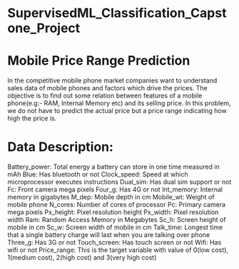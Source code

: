 # SupervisedML_Classification_Capstone_Project
# Mobile Price Range Prediction

In the competitive mobile phone market companies want to understand sales data of mobile phones and factors which drive the prices.
The objective is to find out some relation between features of a mobile phone(e.g:- RAM, Internal Memory etc) and its selling price. In this problem, we do not have to predict the actual price but a price range indicating how high the price is.

# Data Description:

Battery_power: Total energy a battery can store in one time measured in mAh
Blue: Has bluetooth or not
Clock_speed: Speed at which microprocessor executes instructions
Dual_sim: Has dual sim support or not
Fc: Front camera mega pixels
Four_g: Has 4G or not
Int_memory: Internal memory in gigabytes
M_dep: Mobile depth in cm
Mobile_wt: Weight of mobile phone
N_cores: Number of cores of processor
Pc: Primary camera mega pixels
Px_height: Pixel resolution height
Px_width: Pixel resolution width
Ram: Random Access Memory in Megabytes
Sc_h: Screen height of mobile in cm
Sc_w: Screen width of mobile in cm
Talk_time: Longest time that a single battery charge will last when you are talking over phone
Three_g: Has 3G or not
Touch_screen: Has touch screen or not
Wifi: Has wifi or not
Price_range: This is the target variable with value of 0(low cost), 1(medium cost), 2(high cost) and 3(very high cost)
